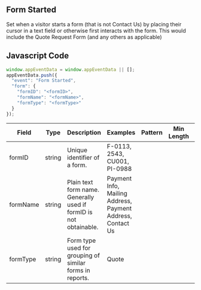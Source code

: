 ## Form Started

Set when a visitor starts a form (that is not Contact Us) by placing their cursor in a text field or otherwise first interacts with the form. This would include the Quote Request Form (and any others as applicable)

## Javascript Code
```js
window.appEventData = window.appEventData || [];
appEventData.push({
  "event": "Form Started",
  "form": {
    "formID": "<formID>",
    "formName": "<formName>",
    "formType": "<formType>"
  }
});
```

|Field|Type|Description|Examples|Pattern|Min Length|Max Length|Minimum|Maximum|Multiple Of|
| --- | --- | --- | --- | --- | --- | --- | --- | --- | --- |
|formID|string|Unique identifier of a form. |F-0113, 2543, CU001, PI-0988|||||||
|formName|string|Plain text form name. Generally used if formID is not obtainable. |Payment Info, Mailing Address, Payment Address, Contact Us|||||||
|formType|string|Form type used for grouping of similar forms in reports.  |Quote|||||||
